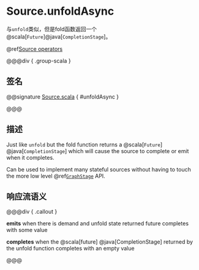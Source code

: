 # Source.unfoldAsync

与`unfold`类似，但是fold函数返回一个 @scala[`Future`]@java[`CompletionStage`]。

@ref[Source operators](../index.md#source-operators)

@@@div { .group-scala }

## 签名

@@signature [Source.scala](/akka-stream/src/main/scala/akka/stream/scaladsl/Source.scala) { #unfoldAsync }

@@@

## 描述

Just like `unfold` but the fold function returns a @scala[`Future`] @java[`CompletionStage`] which will cause the source to
complete or emit when it completes.

Can be used to implement many stateful sources without having to touch the more low level @ref[`GraphStage`](../../stream-customize.md) API.

## 响应流语义

@@@div { .callout }

**emits** when there is demand and unfold state returned future completes with some value

**completes** when the @scala[future] @java[CompletionStage] returned by the unfold function completes with an empty value

@@@

